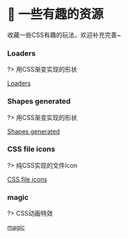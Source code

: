 # 🎢 一些有趣的资源

收藏一些CSS有趣的玩法，欢迎补充完善~

### Loaders

?> 用CSS渐变实现的形状

[Loaders](https://connoratherton.com/loaders/ ':include :type=iframe width=100% height=429px')

### Shapes generated

?> 用CSS渐变实现的形状

[Shapes generated](https://codepen.io/yuanchuan/full/vVRKRQ/ ':include :type=iframe width=100% height=429px')

### CSS file icons

?> 纯CSS实现的文件Icon

[CSS file icons](https://colorswall.github.io/CSS-file-icons/ ':include :type=iframe width=100% height=429px')


### magic

?> CSS动画特效

[magic](https://minimamente.com/example/magic_animations/ ':include :type=iframe width=100% height=429px')